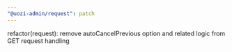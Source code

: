 ```yaml
---
"@uozi-admin/request": patch
---
```


refactor(request): remove autoCancelPrevious option and related logic from GET request handling
